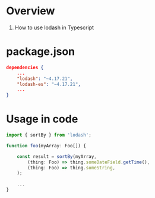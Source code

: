 # Overview
1. How to use lodash in Typescript



# package.json
```json
dependencies {
    ...
    "lodash": "~4.17.21",
    "lodash-es": "~4.17.21",
    ...
}
```


# Usage in code
```ts
import { sortBy } from 'lodash';

function foo(myArray: Foo[]) {

    const result = sortBy(myArray,
        (thing: Foo) => thing.someDateField.getTime(),
        (thing: Foo) => thing.someString,
    );
    
    ...
}
```
